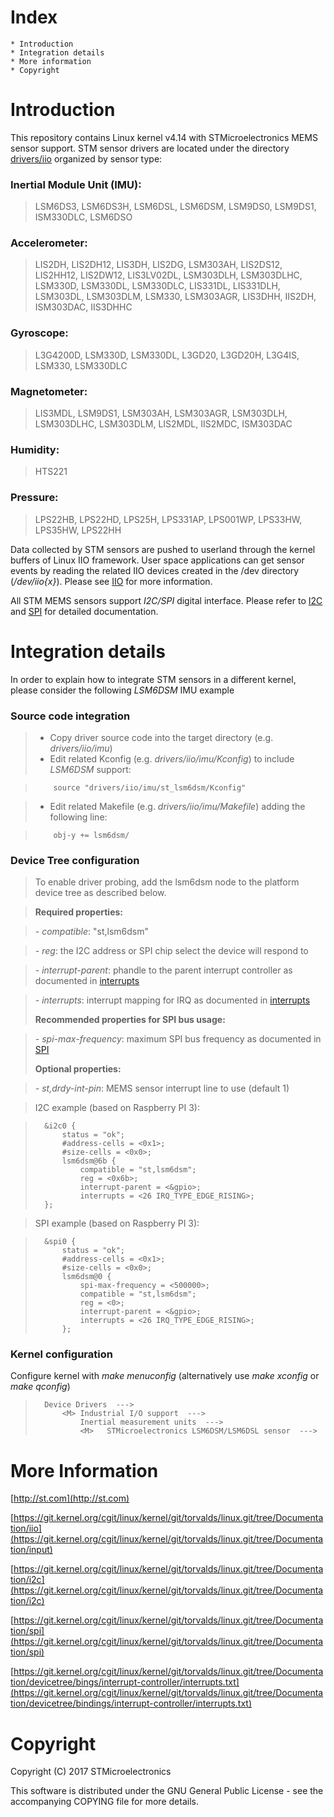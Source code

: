 Index
=======
	* Introduction
	* Integration details
	* More information
	* Copyright


Introduction
==============
This repository contains Linux kernel v4.14 with STMicroelectronics MEMS sensor support. STM sensor drivers are located under the directory [drivers/iio](https://github.com/STMicroelectronics/STMems_Linux_IIO_drivers/tree/linux-4.14.y-gh/drivers/iio)  organized by sensor type:

### Inertial Module Unit (IMU):

> LSM6DS3, LSM6DS3H, LSM6DSL, LSM6DSM, LSM9DS0, LSM9DS1, ISM330DLC, LSM6DSO

### Accelerometer:

> LIS2DH, LIS2DH12, LIS3DH, LIS2DG, LSM303AH, LIS2DS12, LIS2HH12, LIS2DW12, LIS3LV02DL,
> LSM303DLH, LSM303DLHC, LSM330D, LSM330DL, LSM330DLC, LIS331DL, LIS331DLH, LSM303DL,
> LSM303DLM, LSM330, LSM303AGR, LIS3DHH, IIS2DH, ISM303DAC, IIS3DHHC

### Gyroscope:

> L3G4200D, LSM330D, LSM330DL, L3GD20, L3GD20H, L3G4IS, LSM330, LSM330DLC

### Magnetometer:

> LIS3MDL, LSM9DS1, LSM303AH, LSM303AGR, LSM303DLH, LSM303DLHC, LSM303DLM, LIS2MDL, IIS2MDC, ISM303DAC

### Humidity:

> HTS221

### Pressure:

> LPS22HB, LPS22HD, LPS25H, LPS331AP, LPS001WP, LPS33HW, LPS35HW, LPS22HH



Data collected by STM sensors are pushed to userland through the kernel buffers of Linux IIO framework. User space applications can get sensor events by reading the related IIO devices created in the /dev directory (*/dev/iio{x}*). Please see [IIO][1] for more information.

All STM MEMS sensors support *I2C/SPI* digital interface. Please refer to [I2C][2] and [SPI][3] for detailed documentation.


Integration details
=====================

In order to explain how to integrate STM sensors in a different kernel, please consider the following *LSM6DSM* IMU example

### Source code integration

> * Copy driver source code into the target directory (e.g. *drivers/iio/imu*)
> * Edit related Kconfig (e.g. *drivers/iio/imu/Kconfig*) to include *LSM6DSM* support:

>         source "drivers/iio/imu/st_lsm6dsm/Kconfig"

> * Edit related Makefile (e.g. *drivers/iio/imu/Makefile*) adding the following line:

>         obj-y += lsm6dsm/

### Device Tree configuration

> To enable driver probing, add the lsm6dsm node to the platform device tree as described below.

> **Required properties:**

> *- compatible*: "st,lsm6dsm"

> *- reg*: the I2C address or SPI chip select the device will respond to

> *- interrupt-parent*: phandle to the parent interrupt controller as documented in [interrupts][4]

> *- interrupts*: interrupt mapping for IRQ as documented in [interrupts][4]
> 
>**Recommended properties for SPI bus usage:**

> *- spi-max-frequency*: maximum SPI bus frequency as documented in [SPI][3]
> 
> **Optional properties:**

> *- st,drdy-int-pin*: MEMS sensor interrupt line to use (default 1)

> I2C example (based on Raspberry PI 3):

>		&i2c0 {
>			status = "ok";
>			#address-cells = <0x1>;
>			#size-cells = <0x0>;
>			lsm6dsm@6b {
>				compatible = "st,lsm6dsm";
>				reg = <0x6b>;
>				interrupt-parent = <&gpio>;
>				interrupts = <26 IRQ_TYPE_EDGE_RISING>;
>		};

> SPI example (based on Raspberry PI 3):

>		&spi0 {
>			status = "ok";
>			#address-cells = <0x1>;
>			#size-cells = <0x0>;
>			lsm6dsm@0 {
>				spi-max-frequency = <500000>;
>				compatible = "st,lsm6dsm";
>				reg = <0>;
>				interrupt-parent = <&gpio>;
>				interrupts = <26 IRQ_TYPE_EDGE_RISING>;
>			};


### Kernel configuration

Configure kernel with *make menuconfig* (alternatively use *make xconfig* or *make qconfig*)
 
>		Device Drivers  --->
>			<M> Industrial I/O support  --->
>				Inertial measurement units  --->
>				<M>   STMicroelectronics LSM6DSM/LSM6DSL sensor  --->


More Information
=================
[http://st.com](http://st.com)

[https://git.kernel.org/cgit/linux/kernel/git/torvalds/linux.git/tree/Documentation/iio](https://git.kernel.org/cgit/linux/kernel/git/torvalds/linux.git/tree/Documentation/input)

[https://git.kernel.org/cgit/linux/kernel/git/torvalds/linux.git/tree/Documentation/i2c](https://git.kernel.org/cgit/linux/kernel/git/torvalds/linux.git/tree/Documentation/i2c)

[https://git.kernel.org/cgit/linux/kernel/git/torvalds/linux.git/tree/Documentation/spi](https://git.kernel.org/cgit/linux/kernel/git/torvalds/linux.git/tree/Documentation/spi)

[https://git.kernel.org/cgit/linux/kernel/git/torvalds/linux.git/tree/Documentation/devicetree/bings/interrupt-controller/interrupts.txt](https://git.kernel.org/cgit/linux/kernel/git/torvalds/linux.git/tree/Documentation/devicetree/bindings/interrupt-controller/interrupts.txt)


Copyright
===========
Copyright (C) 2017 STMicroelectronics

This software is distributed under the GNU General Public License - see the accompanying COPYING file for more details.

[1]: https://git.kernel.org/pub/scm/linux/kernel/git/torvalds/linux.git/tree/Documentation/iio/iio_configfs.txt "IIO"
[2]: https://git.kernel.org/cgit/linux/kernel/git/torvalds/linux.git/tree/Documentation/i2c "I2C"
[3]: https://git.kernel.org/cgit/linux/kernel/git/torvalds/linux.git/tree/Documentation/spi "SPI"
[4]: https://git.kernel.org/cgit/linux/kernel/git/torvalds/linux.git/tree/Documentation/devicetree/bindings/interrupt-controller/interrupts.txt "interrupts"
